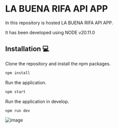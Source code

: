 # LA BUENA RIFA API APP

In this repository is hosted LA BUENA RIFA API APP.

It has been developed using NODE v20.11.0

## Installation 💻

Clone the repository and install the npm packages.

```bash
npm install
```

Run the application.

```bash
npm start
```

Run the application in develop.

```bash
npm run dev
```

![image](https://github.com/bercelius44/laBuenaRifaApi/assets/25612415/5f43c1ea-b8fd-41a9-824e-b818b4722f61)

